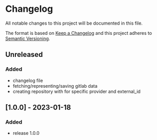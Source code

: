 # Changelog
All notable changes to this project will be documented in this file.

The format is based on [Keep a Changelog](http://keepachangelog.com/en/1.0.0/)
and this project adheres to [Semantic Versioning](http://semver.org/spec/v2.0.0.html).

## Unreleased
### Added
- changelog file
- fetching/representing/saving gitlab data
- creating repository with for specific provider and external_id

## [1.0.0] - 2023-01-18
### Added
- release 1.0.0
